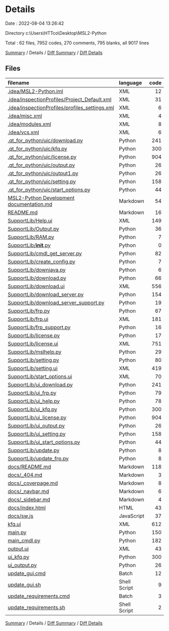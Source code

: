 # Details

Date : 2022-08-04 13:26:42

Directory c:\\Users\\HTTco\\Desktop\\MSL2-Python

Total : 62 files,  7952 codes, 270 comments, 795 blanks, all 9017 lines

[Summary](results.md) / Details / [Diff Summary](diff.md) / [Diff Details](diff-details.md)

## Files
| filename | language | code | comment | blank | total |
| :--- | :--- | ---: | ---: | ---: | ---: |
| [.idea/MSL2-Python.iml](/.idea/MSL2-Python.iml) | XML | 12 | 0 | 0 | 12 |
| [.idea/inspectionProfiles/Project_Default.xml](/.idea/inspectionProfiles/Project_Default.xml) | XML | 31 | 0 | 0 | 31 |
| [.idea/inspectionProfiles/profiles_settings.xml](/.idea/inspectionProfiles/profiles_settings.xml) | XML | 6 | 0 | 0 | 6 |
| [.idea/misc.xml](/.idea/misc.xml) | XML | 4 | 0 | 0 | 4 |
| [.idea/modules.xml](/.idea/modules.xml) | XML | 8 | 0 | 0 | 8 |
| [.idea/vcs.xml](/.idea/vcs.xml) | XML | 6 | 0 | 0 | 6 |
| [.qt_for_python/uic/download.py](/.qt_for_python/uic/download.py) | Python | 241 | 10 | 35 | 286 |
| [.qt_for_python/uic/kfq.py](/.qt_for_python/uic/kfq.py) | Python | 300 | 10 | 104 | 414 |
| [.qt_for_python/uic/license.py](/.qt_for_python/uic/license.py) | Python | 904 | 10 | 22 | 936 |
| [.qt_for_python/uic/output.py](/.qt_for_python/uic/output.py) | Python | 26 | 10 | 10 | 46 |
| [.qt_for_python/uic/output1.py](/.qt_for_python/uic/output1.py) | Python | 26 | 10 | 10 | 46 |
| [.qt_for_python/uic/setting.py](/.qt_for_python/uic/setting.py) | Python | 158 | 10 | 13 | 181 |
| [.qt_for_python/uic/start_options.py](/.qt_for_python/uic/start_options.py) | Python | 44 | 10 | 8 | 62 |
| [MSL2-Python Development documentation.md](/MSL2-Python%20Development%20documentation.md) | Markdown | 54 | 0 | 50 | 104 |
| [README.md](/README.md) | Markdown | 16 | 0 | 12 | 28 |
| [SupportLib/Help.ui](/SupportLib/Help.ui) | XML | 149 | 0 | 1 | 150 |
| [SupportLib/Output.py](/SupportLib/Output.py) | Python | 36 | 0 | 7 | 43 |
| [SupportLib/RAM.py](/SupportLib/RAM.py) | Python | 7 | 0 | 3 | 10 |
| [SupportLib/__init__.py](/SupportLib/__init__.py) | Python | 0 | 0 | 2 | 2 |
| [SupportLib/cmdl_get_server.py](/SupportLib/cmdl_get_server.py) | Python | 82 | 1 | 4 | 87 |
| [SupportLib/create_config.py](/SupportLib/create_config.py) | Python | 7 | 0 | 3 | 10 |
| [SupportLib/downjava.py](/SupportLib/downjava.py) | Python | 6 | 1 | 4 | 11 |
| [SupportLib/download.py](/SupportLib/download.py) | Python | 66 | 52 | 15 | 133 |
| [SupportLib/download.ui](/SupportLib/download.ui) | XML | 556 | 0 | 1 | 557 |
| [SupportLib/download_server.py](/SupportLib/download_server.py) | Python | 154 | 0 | 7 | 161 |
| [SupportLib/download_server_support.py](/SupportLib/download_server_support.py) | Python | 19 | 0 | 5 | 24 |
| [SupportLib/frp.py](/SupportLib/frp.py) | Python | 67 | 0 | 9 | 76 |
| [SupportLib/frp.ui](/SupportLib/frp.ui) | XML | 181 | 0 | 1 | 182 |
| [SupportLib/frp_support.py](/SupportLib/frp_support.py) | Python | 16 | 0 | 5 | 21 |
| [SupportLib/license.py](/SupportLib/license.py) | Python | 17 | 0 | 8 | 25 |
| [SupportLib/license.ui](/SupportLib/license.ui) | XML | 751 | 0 | 1 | 752 |
| [SupportLib/mslhelp.py](/SupportLib/mslhelp.py) | Python | 29 | 0 | 7 | 36 |
| [SupportLib/setting.py](/SupportLib/setting.py) | Python | 80 | 0 | 14 | 94 |
| [SupportLib/setting.ui](/SupportLib/setting.ui) | XML | 419 | 0 | 1 | 420 |
| [SupportLib/start_options.ui](/SupportLib/start_options.ui) | XML | 70 | 0 | 1 | 71 |
| [SupportLib/ui_download.py](/SupportLib/ui_download.py) | Python | 241 | 10 | 35 | 286 |
| [SupportLib/ui_frp.py](/SupportLib/ui_frp.py) | Python | 79 | 10 | 10 | 99 |
| [SupportLib/ui_help.py](/SupportLib/ui_help.py) | Python | 78 | 10 | 8 | 96 |
| [SupportLib/ui_kfq.py](/SupportLib/ui_kfq.py) | Python | 300 | 10 | 104 | 414 |
| [SupportLib/ui_license.py](/SupportLib/ui_license.py) | Python | 904 | 10 | 22 | 936 |
| [SupportLib/ui_output.py](/SupportLib/ui_output.py) | Python | 26 | 10 | 10 | 46 |
| [SupportLib/ui_setting.py](/SupportLib/ui_setting.py) | Python | 158 | 10 | 13 | 181 |
| [SupportLib/ui_start_options.py](/SupportLib/ui_start_options.py) | Python | 44 | 10 | 8 | 62 |
| [SupportLib/update.py](/SupportLib/update.py) | Python | 8 | 0 | 3 | 11 |
| [SupportLib/update_frp.py](/SupportLib/update_frp.py) | Python | 8 | 0 | 3 | 11 |
| [docs/README.md](/docs/README.md) | Markdown | 118 | 0 | 61 | 179 |
| [docs/_404.md](/docs/_404.md) | Markdown | 3 | 0 | 1 | 4 |
| [docs/_coverpage.md](/docs/_coverpage.md) | Markdown | 8 | 0 | 5 | 13 |
| [docs/_navbar.md](/docs/_navbar.md) | Markdown | 6 | 0 | 0 | 6 |
| [docs/_sidebar.md](/docs/_sidebar.md) | Markdown | 4 | 0 | 0 | 4 |
| [docs/index.html](/docs/index.html) | HTML | 43 | 4 | 2 | 49 |
| [docs/sw.js](/docs/sw.js) | JavaScript | 37 | 38 | 8 | 83 |
| [kfq.ui](/kfq.ui) | XML | 612 | 0 | 1 | 613 |
| [main.py](/main.py) | Python | 150 | 4 | 16 | 170 |
| [main_cmdl.py](/main_cmdl.py) | Python | 182 | 0 | 2 | 184 |
| [output.ui](/output.ui) | XML | 43 | 0 | 1 | 44 |
| [ui_kfq.py](/ui_kfq.py) | Python | 300 | 10 | 104 | 414 |
| [ui_output.py](/ui_output.py) | Python | 26 | 10 | 10 | 46 |
| [update_gui.cmd](/update_gui.cmd) | Batch | 12 | 0 | 3 | 15 |
| [update_gui.sh](/update_gui.sh) | Shell Script | 9 | 0 | 2 | 11 |
| [update_requirements.cmd](/update_requirements.cmd) | Batch | 3 | 0 | 0 | 3 |
| [update_requirements.sh](/update_requirements.sh) | Shell Script | 2 | 0 | 0 | 2 |

[Summary](results.md) / Details / [Diff Summary](diff.md) / [Diff Details](diff-details.md)